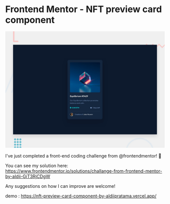 # Frontend Mentor - NFT preview card component

![Design preview for the NFT preview card component coding challenge](./design/desktop-preview.jpg)

I've just completed a front-end coding challenge from @frontendmentor! 🎉

You can see my solution here: https://www.frontendmentor.io/solutions/challange-from-frontend-mentor-by-aldii-GiT3RjCDgW

Any suggestions on how I can improve are welcome!

demo : https://nft-preview-card-component-by-aldiipratama.vercel.app/
